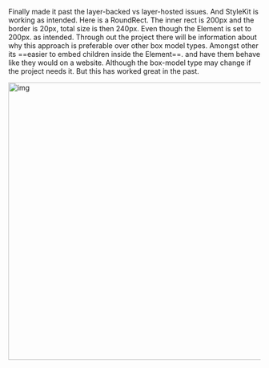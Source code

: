 Finally made it past the layer-backed vs layer-hosted issues. And StyleKit is working as intended. <!--more--> Here is a RoundRect. The inner rect is 200px and the border is 20px, total size is then 240px. Even though the Element is set to 200px. as intended. Through out the project there will be information about why this approach is preferable over other box model types. Amongst other its ==easier to embed children inside the Element==. and have them behave like they would on a website. Although the box-model type may change if the project needs it. But this has worked great in the past. 

<img width="554" alt="img" src="https://dl.dropboxusercontent.com/u/2559476/Screen Shot 2015-12-21 at 06.56.03.png">
